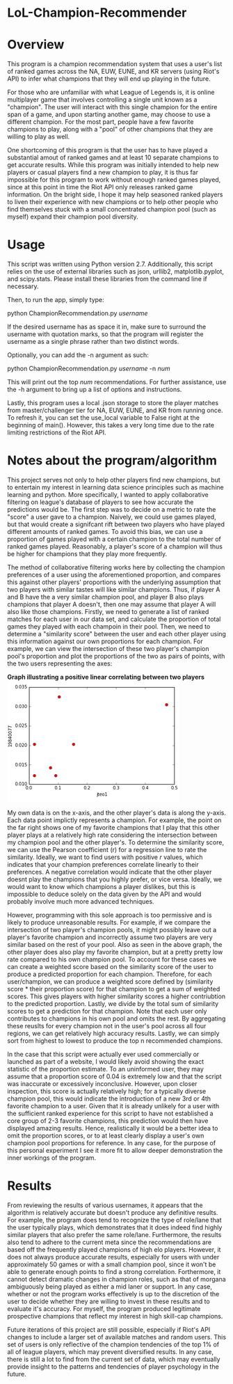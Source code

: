 # LoL-Champion-Recommender
# Overview
This program is a champion recommendation system that uses a user's list of ranked games across the NA, EUW, EUNE, and KR servers (using Riot's API) to infer what champions that they will end up playing in the future.

For those who are unfamiliar with what League of Legends is, it is online multiplayer game that involves controlling a single
unit known as a "champion". The user will interact with this single champion for the entire span of a game, and upon 
starting another game, may choose to use a different champion. For the most part, people have a few favorite champions to play, along with a "pool" of other champions that they are willing to play as well.

One shortcoming of this program is that the user has to have played a substantial amout of ranked games and at least 10 separate champions to get accurate results. While this program was initially intended to help new players or casual players find a new champion to play, it is thus far impossible for this program to work without enough ranked games played, since at this point in time the Riot API only releases ranked game information. On the bright side, I hope it may help seasoned ranked players to liven their experience with new champions or to help other people who find themselves stuck with a small concentrated champion pool (such as myself) expand their champion pool diversity.

# Usage
This script was written using Python version 2.7. Additionally, this script relies on the use of external libraries such as json, urllib2, matplotlib.pyplot, and scipy.stats. Please install these libraries from the command line if necessary.

Then, to run the app, simply type:

python ChampionRecommendation.py <i>username</i> 

If the desired username has as space it in, make sure to surround the username with quotation marks, so that the program will register the username as a single phrase rather than two distinct words.

Optionally, you can add the -n argument as such:

python ChampionRecommendation.py <i>username</i> -n <i>num</i>

This will print out the top <i>num</i> recommendations. For further assistance, use the -h argument to bring up a list of options and instructions.

Lastly, this program uses a local .json storage to store the player matches from master/challenger tier for NA, EUW, EUNE, and KR from running once. To refresh it, you can set the use_local variable to False right at the beginning of main(). However, this takes a very long time due to the rate limiting restrictions of the Riot API.

# Notes about the program/algorithm
This project serves not only to help other players find new champions, but to entertain my interest in learning data science
principles such as machine learning and python. More specifically, I wanted to apply collaborative filtering on league's database of players to see how accurate the predictions would be. The first step was to decide on a metric to rate the "score" a user gave to a champion. Naively, we could use games played, but that would create a signifcant rift between two players who have played different amounts of ranked games. To avoid this bias, we can use a proportion of games played with a certain champion to the total number of ranked games played. Reasonably, a player's score of a champion will thus be higher for champions that they play more frequently.

The method of collaborative filtering works here by collecting the champion preferences of a user using the aforementioned proportion, and compares this against other players' proportions with the underlying assumption that two players with similar tastes will like similar champions. Thus, if player A and B have the a very similar champion pool, and player B also plays champions that player A doesn't, then one may assume that player A will also like those champions. Firstly, we need to generate a list of ranked matches for each user in our data set, and calculate the proportion of total games they played with each champoin in their pool. Then, we need to determine a "similarity score" between the user and each other player using this information against our own proportions for each champion. For example, we can view the intersection of these two player's champion pool's proportion and plot the proportions of the two as pairs of points, with the two users representing the axes:

<b>Graph illustrating a positive linear correlating between two players</b>
![alt tag](https://github.com/jteo1/LoL-Champion-Recommender/blob/master/all%20region%20data/Capture.PNG)


My own data is on the x-axis, and the other player's data is along the y-axis. Each data point implictly represents a champion. For example, the point on the far right shows one of my favorite champions that I play that this other player plays at a relatively high rate considering the intersection between my champion pool and the other player's. To determine the 
similarity score, we can use the Pearson coefficient (r) for a regression line to rate the similarity. Ideally, we want to find users with positive <i>r</i> values, which indicates that your champion preferences correlate linearly to their preferences. A negative correlation would indicate that the other player doesnt play the champions that you highly prefer, or vice versa. Ideally, we would want to know which champions a player dislikes, but this is impossible to deduce solely on the data given by the API and would probably involve much more advanced techniques.

However, programming with this sole approach is too permissive and is likely to produce unreasonable results. For example, if we compare the intersection of two player's champion pools, it might possibly leave out a player's favorite champion and incorrectly assume two players are very similar based on the rest of your pool. Also as seen in the above graph, the other player does also play my favorite champion, but at a pretty pretty low rate compared to his own champion pool. To account for these cases we can create a weighted score based on the similarity score of the user to produce a predicted proportion for each champion. Therefore, for each user/champion, we can produce a weighted score defined by (similarity score * their proportion score) for that champion to get a sum of weighted scores. This gives players with higher similarity scores a higher contriubtion to the predicted proportion. Lastly, we divide by the total sum of similarity scores to get a prediction for that champion. Note that each user only contributes to champions in his own pool and omits the rest. By aggregating these reuslts for every champion not in the user's pool across all four regions, we can get relatively high accuracy results. Lastly, we can simply sort from highest to lowest to produce the top n recommended champions.

In the case that this script were actually ever used commercially or launched as part of a website, I would likely avoid showing the exact statistic of the proportion estimate. To an uninformed user, they may assume that a proportion score of 0.04 is extremely low and that the script was inaccurate or excessively inconclusive. However, upon closer inspection, this score is actually relatively high; for a typically diverse champion pool, this would indicate the introduction of a new 3rd or 4th favorite champion to a user. Given that it is already unlikely for a user with the sufficient ranked experience for this script to have not established a core group of 2-3 favorite champions, this prediction would then have displayed amazing results. Hence, realistically it would be a better idea to omit the proportion scores, or to at least clearly display a user's own champion pool proportions for reference. In any case, for the purpose of this personal experiment I see it more fit to allow deeper demonstration the inner workings of the program.

# Results
From reviewing the results of various usernames, it appears that the algorithm is relatively accurate but doesn't produce any definitive results. For example, the program does tend to recognize the type of role/lane that the user typically plays, which demonstrates that it does indeed find highly similar players that also prefer the same role/lane. Furthermore, the results also tend to adhere to the current meta since the recommendations are based off the frequently played champions of high elo players. However, it does not always produce accurate results, especially for users with under approximately 50 games or with a small champion pool, since it won't be able to generate enough points to find a strong correlation. Forthermore, it cannot detect dramatic changes in champion roles, such as that of morgana ambiguously being played as either a mid laner or support. In any case, whether or not the program works effectively is up to the discretion of the user to decide whether they are willing to invest in these results and to evaluate it's accuracy. For myself, the program produced legitimate prospective champions that reflect my interest in high skill-cap champions.

Future iterations of this project are still possible, especially if Riot's API changes to include a larger set of available matches and random users. This set of users is only reflective of the champion tendencies of the top 1% of all of league players, which may prevent diversified results. In any case, there is still a lot to find from the current set of data, which may eventually provide insight to the patterns and tendencies of player psychology in the future.
 


